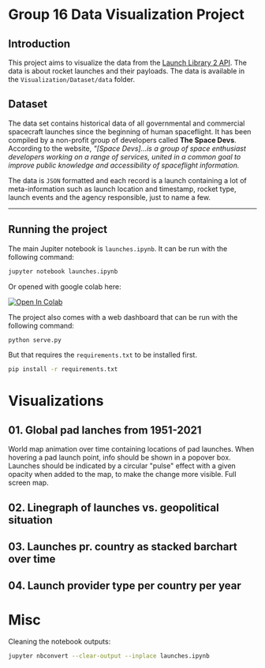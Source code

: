 # Group 16 Data Visualization Project

## Introduction

This project aims to visualize the data from the [Launch Library 2 API](https://thespacedevs.com/llapi). The data is about rocket launches and their payloads. The data is available in the `Visualization/Dataset/data` folder.

## Dataset

The data set contains historical data of all governmental and commercial spacecraft launches since the beginning of human spaceflight.
It has been compiled by a non-profit group of developers called **The Space Devs**. According to the website, _"[Space Devs]...is a group of space enthusiast developers working on a range of services,
united in a common goal to improve public knowledge and accessibility of spaceflight information._

The data is `JSON` formatted and each record is a launch containing a lot of meta-information such as launch location and timestamp, rocket type, launch events and the agency responsible, just to name a few.

---

## Running the project

The main Jupiter notebook is `launches.ipynb`. It can be run with the following command:

```bash
jupyter notebook launches.ipynb
```

Or opened with google colab here:

[![Open In Colab](https://colab.research.google.com/assets/colab-badge.svg)](https://colab.research.google.com/github/Victor4X/datavis-project/blob/main/launches.ipynb)

The project also comes with a web dashboard that can be run with the following command:

```bash
python serve.py
```

But that requires the `requirements.txt` to be installed first.

```bash
pip install -r requirements.txt
```

# Visualizations

## 01. Global pad lanches from 1951-2021
World map animation over time containing locations of pad launches.
When hovering a pad launch point, info should be shown in a popover box.
Launches should be indicated by a circular "pulse" effect with a given opacity when added to the map, to make the change more visible.
Full screen map.

## 02. Linegraph of launches vs. geopolitical situation


## 03. Launches pr. country as stacked barchart over time


## 04. Launch provider type per country per year

# Misc

Cleaning the notebook outputs:
```bash
jupyter nbconvert --clear-output --inplace launches.ipynb
```